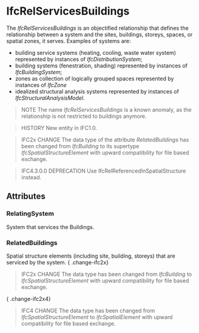 # IfcRelServicesBuildings

The _IfcRelServicesBuildings_ is an objectified relationship that defines the relationship between a system and the sites, buildings, storeys, spaces, or spatial zones, it serves. Examples of systems are:

* building service systems (heating, cooling, waste water system) represented by instances of _IfcDistributionSystem_;
* building systems (fenestration, shading) represented by instances of _IfcBuildingSystem_;
* zones as collection of logically grouped spaces represented by instances of _IfcZone_
* idealized structural analysis systems represented by instances of _IfcStructuralAnalysisModel_.

> NOTE The name _IfcRelServicesBuildings_ is a known anomaly, as the relationship is not restricted to buildings anymore.

> HISTORY New entity in IFC1.0.

> IFC2x CHANGE The data type of the attribute _RelatedBuildings_ has been changed from _IfcBuilding_ to its supertype _IfcSpatialStructureElement_ with upward compatibility for file based exchange.

> IFC4.3.0.0 DEPRECATION Use IfcRelReferencedInSpatialStructure instead.

## Attributes

### RelatingSystem
System that services the Buildings.

### RelatedBuildings
Spatial structure elements (including site, building, storeys) that are serviced by the system.
{ .change-ifc2x}
> IFC2x CHANGE The data type has been changed from _IfcBuilding_ to _IfcSpatialStructureElement_ with upward compatibility for file based exchange.

{ .change-ifc2x4}
> IFC4 CHANGE The data type has been changed from _IfcSpatialStructureElement_ to _IfcSpatialElement_ with upward compatibility for file based exchange.
